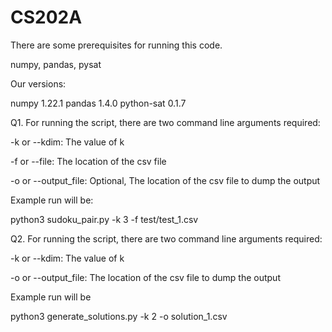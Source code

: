 # CS202A

There are some prerequisites for running this code.

numpy, pandas, pysat

Our versions:

numpy 1.22.1
pandas 1.4.0
python-sat 0.1.7


Q1. For running the script, there are two command line arguments required:

-k or --kdim: The value of k

-f or --file: The location of the csv file


-o or --output_file: Optional, The location of the csv file to dump the output

Example run will be:

python3 sudoku_pair.py -k 3 -f test/test_1.csv


Q2. For running the script, there are two command line arguments required:

-k or --kdim: The value of k

-o or --output_file: The location of the csv file to dump the output

Example run will be

python3 generate_solutions.py -k 2 -o solution_1.csv